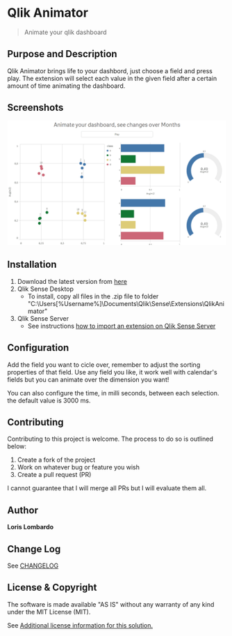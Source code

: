 # Qlik Animator
> Animate your qlik dashboard

## Purpose and Description
Qlik Animator brings life to your dashbord, just choose a field and press play. 
The extension will select each value in the given field after a certain amount of time animating the dashboard.

## Screenshots

<img src = "https://github.com/LorisLombardo87/qlikAnimator/raw/master/assets/images/demo.gif" />

## Installation

1. Download the latest version from [here](https://github.com/LorisLombardo87/qlikAnimator/raw/master/build/qlikanimator_latest.zip) 
2. Qlik Sense Desktop
	* To install, copy all files in the .zip file to folder "C:\Users\[%Username%]\Documents\Qlik\Sense\Extensions\QlikAnimator"
3. Qlik Sense Server
	* See instructions [how to import an extension on Qlik Sense Server](http://help.qlik.com/sense/en-us/developer/#../Subsystems/Workbench/Content/BuildingExtensions/HowTos/deploy-extensions.htm)

## Configuration

Add the field you want to cicle over, remember to adjust the sorting properties of that field.
Use any field you  like, it work well with calendar's fields but you can animate over the dimension you want!

You can also configure the time, in milli seconds, between each selection. the default value is 3000 ms.


## Contributing
Contributing to this project is welcome. The process to do so is outlined below:

1. Create a fork of the project
2. Work on whatever bug or feature you wish
3. Create a pull request (PR)

I cannot guarantee that I will merge all PRs but I will evaluate them all.

## Author

**Loris Lombardo**

## Change Log

See [CHANGELOG](CHANGELOG.yml)

## License & Copyright
The software is made available "AS IS" without any warranty of any kind under the MIT License (MIT).

See [Additional license information for this solution.](LICENSE.md)




